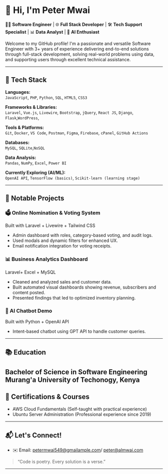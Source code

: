 
# 👋 Hi, I'm Peter Mwai

🧑‍💻 **Software Engineer** | 🌐 **Full Stack Developer** | 🛠 **Tech Support Specialist** | 📊 **Data Analyst** | 🤖 **AI Enthusiast**

Welcome to my GitHub profile! I'm a passionate and versatile Software Engineer with 3+ years of experience delivering end-to-end solutions through full-stack development, solving real-world problems using data, and supporting users through excellent technical assistance.

---

## 🔧 Tech Stack

**Languages:**  
`JavaScript`, `PHP`, `Python`, `SQL`, `HTML5`, `CSS3`

**Frameworks & Libraries:**  
`Laravel`, `Vue.js`, `Livewire`, `Bootstrap`, `jQuery`, `React JS`, `Django`, `Flask`,`WordPress`,

**Tools & Platforms:**  
`Git`, `Docker`, `VS Code`, `Postman`, `Figma`, `Firebase`, `cPanel`, `GitHub Actions`

**Databases:**  
`MySQL`, `SQLite`,`NoSQL`

**Data Analysis:**  
`Pandas`, `NumPy`, `Excel`, `Power BI`

**Currently Exploring (AI/ML):**  
`OpenAI API`, `TensorFlow (basics)`, `Scikit-learn (learning stage)`

---

## 📂 Notable Projects

### 🗳️ Online Nomination & Voting System  
Built with Laravel + Livewire + Tailwind CSS

- Admin dashboard with roles, category-based voting, and audit logs.
- Used modals and dynamic filters for enhanced UX.
- Email notification integration for voting receipts.

### 📊 Business Analytics Dashboard  
Laravel+ Excel + MySQL
- Cleaned and analyzed sales and customer data.
- Built automated visual dashboards showing revenue, subscribers and content posted.
- Presented findings that led to optimized inventory planning.

### 🤖 AI Chatbot Demo  
Built with Python + OpenAI API  
- Intent-based chatbot using GPT API to handle customer queries.

---

## 📚 Education

**Bachelor of Science in Software Engineering**  
Murang'a University of Techonogy, Kenya  
---

## 🏅 Certifications & Courses

- AWS Cloud Fundamentals (Self-taught with practical experience)
- Ubuntu Server Administration (Professional experience since 2019)

---

## 📬 Let's Connect!

- ✉️ Email: petermwai549@gmailample.com/ peter@almwai.com

> “Code is poetry. Every solution is a verse.”

---
